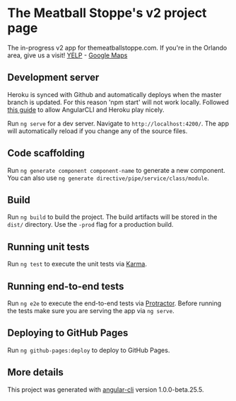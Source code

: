 # The Meatball Stoppe's v2 project page

The in-progress v2 app for themeatballstoppe.com. If you're in the Orlando area, give us a visit! [YELP](https://www.yelp.com/biz/the-meatball-stoppe-orlando-2) - [Google Maps](https://goo.gl/maps/zQhgK1nnauw)

## Development server
Heroku is synced with Github and automatically deploys when the master branch is updated. For this reason 'npm start' will not work locally. Followed [this guide](https://paucls.wordpress.com/2016/11/25/deploy-angular-2-cli-app-to-heroku/) to allow AngularCLI and Heroku play nicely.

Run `ng serve` for a dev server. Navigate to `http://localhost:4200/`. The app will automatically reload if you change any of the source files.

## Code scaffolding

Run `ng generate component component-name` to generate a new component. You can also use `ng generate directive/pipe/service/class/module`.

## Build

Run `ng build` to build the project. The build artifacts will be stored in the `dist/` directory. Use the `-prod` flag for a production build.

## Running unit tests

Run `ng test` to execute the unit tests via [Karma](https://karma-runner.github.io).

## Running end-to-end tests

Run `ng e2e` to execute the end-to-end tests via [Protractor](http://www.protractortest.org/).
Before running the tests make sure you are serving the app via `ng serve`.

## Deploying to GitHub Pages

Run `ng github-pages:deploy` to deploy to GitHub Pages.

## More details
This project was generated with [angular-cli](https://github.com/angular/angular-cli) version 1.0.0-beta.25.5.
